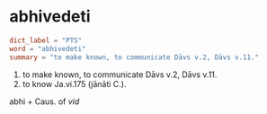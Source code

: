 # abhivedeti

``` toml
dict_label = "PTS"
word = "abhivedeti"
summary = "to make known, to communicate Dāvs v.2, Dāvs v.11."
```

1. to make known, to communicate Dāvs v.2, Dāvs v.11.
2. to know Ja.vi.175 (jānāti C.).

abhi \+ Caus. of *vid*

